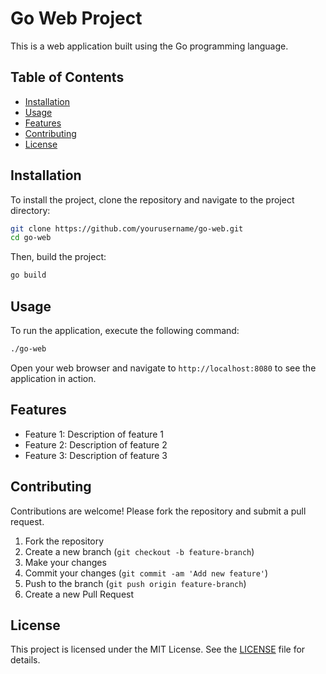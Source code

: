 # Go Web Project

This is a web application built using the Go programming language.

## Table of Contents

- [Installation](#installation)
- [Usage](#usage)
- [Features](#features)
- [Contributing](#contributing)
- [License](#license)

## Installation

To install the project, clone the repository and navigate to the project directory:

```sh
git clone https://github.com/yourusername/go-web.git
cd go-web
```

Then, build the project:

```sh
go build
```

## Usage

To run the application, execute the following command:

```sh
./go-web
```

Open your web browser and navigate to `http://localhost:8080` to see the application in action.

## Features

- Feature 1: Description of feature 1
- Feature 2: Description of feature 2
- Feature 3: Description of feature 3

## Contributing

Contributions are welcome! Please fork the repository and submit a pull request.

1. Fork the repository
2. Create a new branch (`git checkout -b feature-branch`)
3. Make your changes
4. Commit your changes (`git commit -am 'Add new feature'`)
5. Push to the branch (`git push origin feature-branch`)
6. Create a new Pull Request

## License

This project is licensed under the MIT License. See the [LICENSE](LICENSE) file for details.